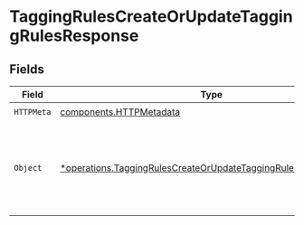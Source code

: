 # TaggingRulesCreateOrUpdateTaggingRulesResponse


## Fields

| Field                                                                                                                                           | Type                                                                                                                                            | Required                                                                                                                                        | Description                                                                                                                                     |
| ----------------------------------------------------------------------------------------------------------------------------------------------- | ----------------------------------------------------------------------------------------------------------------------------------------------- | ----------------------------------------------------------------------------------------------------------------------------------------------- | ----------------------------------------------------------------------------------------------------------------------------------------------- |
| `HTTPMeta`                                                                                                                                      | [components.HTTPMetadata](../../models/components/httpmetadata.md)                                                                              | :heavy_check_mark:                                                                                                                              | N/A                                                                                                                                             |
| `Object`                                                                                                                                        | [*operations.TaggingRulesCreateOrUpdateTaggingRulesResponseBody](../../models/operations/taggingrulescreateorupdatetaggingrulesresponsebody.md) | :heavy_minus_sign:                                                                                                                              | The request has succeeded and a new resource has been created as a result.                                                                      |